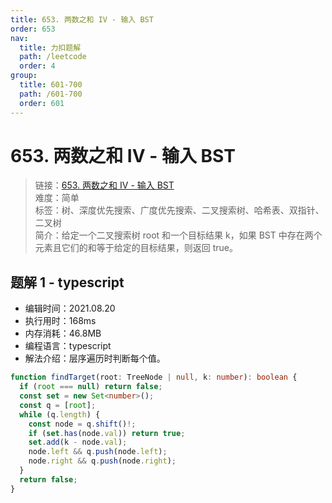 ```yaml
---
title: 653. 两数之和 IV - 输入 BST
order: 653
nav:
  title: 力扣题解
  path: /leetcode
  order: 4
group:
  title: 601-700
  path: /601-700
  order: 601
---
```


# 653. 两数之和 IV - 输入 BST

> 链接：[653. 两数之和 IV - 输入 BST](https://leetcode-cn.com/problems/two-sum-iv-input-is-a-bst/)  
> 难度：简单  
> 标签：树、深度优先搜索、广度优先搜索、二叉搜索树、哈希表、双指针、二叉树  
> 简介：给定一个二叉搜索树 root 和一个目标结果 k，如果 BST 中存在两个元素且它们的和等于给定的目标结果，则返回 true。

## 题解 1 - typescript

- 编辑时间：2021.08.20
- 执行用时：168ms
- 内存消耗：46.8MB
- 编程语言：typescript
- 解法介绍：层序遍历时判断每个值。

```typescript
function findTarget(root: TreeNode | null, k: number): boolean {
  if (root === null) return false;
  const set = new Set<number>();
  const q = [root];
  while (q.length) {
    const node = q.shift()!;
    if (set.has(node.val)) return true;
    set.add(k - node.val);
    node.left && q.push(node.left);
    node.right && q.push(node.right);
  }
  return false;
}
```
